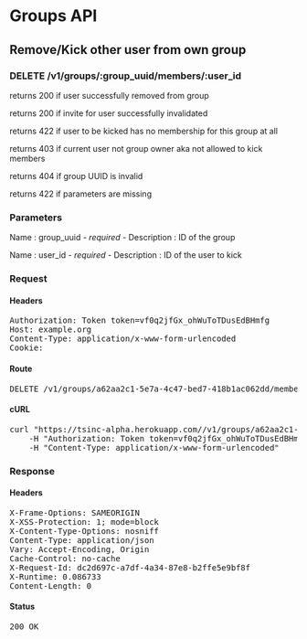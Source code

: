 # Groups API

## Remove/Kick other user from own group

### DELETE /v1/groups/:group_uuid/members/:user_id

returns 200 if user successfully removed from group

returns 200 if invite for user successfully invalidated

returns 422 if user to be kicked has no membership for this group at all

returns 403 if current user not group owner aka not allowed to kick members

returns 404 if group UUID is invalid

returns 422 if parameters are missing

### Parameters

Name : group_uuid *- required -*
Description : ID of the group

Name : user_id *- required -*
Description : ID of the user to kick

### Request

#### Headers

<pre>Authorization: Token token=vf0q2jfGx_ohWuToTDusEdBHmfg
Host: example.org
Content-Type: application/x-www-form-urlencoded
Cookie: </pre>

#### Route

<pre>DELETE /v1/groups/a62aa2c1-5e7a-4c47-bed7-418b1ac062dd/members/407</pre>

#### cURL

<pre class="request">curl &quot;https://tsinc-alpha.herokuapp.com//v1/groups/a62aa2c1-5e7a-4c47-bed7-418b1ac062dd/members/407&quot; -d &#39;&#39; -X DELETE \
	-H &quot;Authorization: Token token=vf0q2jfGx_ohWuToTDusEdBHmfg&quot; \
	-H &quot;Content-Type: application/x-www-form-urlencoded&quot;</pre>

### Response

#### Headers

<pre>X-Frame-Options: SAMEORIGIN
X-XSS-Protection: 1; mode=block
X-Content-Type-Options: nosniff
Content-Type: application/json
Vary: Accept-Encoding, Origin
Cache-Control: no-cache
X-Request-Id: dc2d697c-a7df-4a34-87e8-b2ffe5e9bf8f
X-Runtime: 0.086733
Content-Length: 0</pre>

#### Status

<pre>200 OK</pre>

